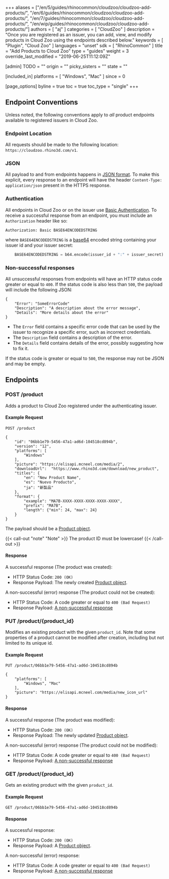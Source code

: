 +++
aliases = ["/en/5/guides/rhinocommon/cloudzoo/cloudzoo-add-products/", "/en/6/guides/rhinocommon/cloudzoo/cloudzoo-add-products/", "/en/7/guides/rhinocommon/cloudzoo/cloudzoo-add-products/", "/en/wip/guides/rhinocommon/cloudzoo/cloudzoo-add-products/"]
authors = [ "aj" ]
categories = [ "CloudZoo" ]
description = "Once you are registered as an issuer, you can add, view, and modify products in Cloud Zoo using the endpoints described below."
keywords = [ "Plugin", "Cloud Zoo" ]
languages = "unset"
sdk = [ "RhinoCommon" ]
title = "Add Products to Cloud Zoo"
type = "guides"
weight = 3
override_last_modified = "2019-06-25T11:12:09Z"

[admin]
TODO = ""
origin = ""
picky_sisters = ""
state = ""

[included_in]
platforms = [ "Windows", "Mac" ]
since = 0

[page_options]
byline = true
toc = true
toc_type = "single"
+++


## Endpoint Conventions

Unless noted, the following conventions apply to *all* product endpoints available to registered issuers in Cloud Zoo.

### Endpoint Location
All requests should be made to the following location: `https://cloudzoo.rhino3d.com/v1`.

### JSON

All payload to and from endpoints happens in [JSON format](https://www.json.org). To make this explicit, every response to an endpoint will have the  header `Content-Type: application/json` present in the HTTPS response.

### Authentication

All endpoints in Cloud Zoo or on the issuer use [Basic Authentication](https://en.wikipedia.org/wiki/Basic_access_authentication). To receive a successful response from an endpoint, you must include an `Authorization` header like so:
	
```
Authorization: Basic BASE64ENCODEDSTRING
```

where `BASE64ENCODEDSTRING` is a [base64](https://en.wikipedia.org/wiki/Base64) encoded string containing your issuer id and your issuer secret: 

```python
	BASE64ENCODEDSTRING = b64.encode(issuer_id + ":" + issuer_secret)
```
	
### Non-successful responses

All unsuccessful responses from endpoints will have an HTTP status code greater or equal to `400`. If the status code is also less than `500`, the payload will include the following JSON:

    {
	    "Error": "SomeErrorCode"
		"Description": "A description about the error message",
		"Details": "More details about the error"
	}

 - The `Error` field contains a specific error code that can be used by the issuer to recognize a specific error, such as incorrect credentials. 
 - The `Description` field contains a description of the error.
 - The `Details` field contains details of the error, possibly suggesting how to fix it.

If the status code is greater or equal to `500`, the response may not be JSON and may be empty.

## Endpoints

### POST /product

Adds a product to Cloud Zoo registered under the authenticating issuer.

#### Example Request

    POST /product
	
	{
	    "id": "06bb1e79-5456-47a1-ad6d-104518cd894b",
	    "version": "12",
	    "platforms": [
	        "Windows"
	    ],
	    "picture": "https://elisapi.mcneel.com/media/2",
	    "downloadUrl": 	"https://www.rhino3d.com/download/new_product",
	    "titles": {
	        "en": "New Product Name",
	        "es": "Nuevo Producto",
	        "ja": "新製品"
	    },
	    "format": {
			"example": "MA7B-XXXX-XXXX-XXXX-XXXX-XXXX",
			"prefix": "MA7B",
			"length": {"min": 24, "max": 24}
		}
	}

The payload should be a [Product object](/guides/rhinocommon/cloudzoo/cloudzoo-product).

{{< call-out "note" "Note" >}}
The product ID must be lowercase!
{{< /call-out >}}

#### Response

A successful response (The product was created):

 - HTTP Status Code: `200 (OK)` 
 - Response Payload: The newly created [Product object](/guides/rhinocommon/cloudzoo/cloudzoo-product). 

A non-successful (error) response (The product could not be created):

- HTTP Status Code: A code greater or equal to `400 (Bad Request)`
- Response Payload: [A non-successful response](#non-successful-responses)

### PUT /product/{product_id}

Modifies an existing product with the given `product_id`. Note that some properties of a product cannot be modified after creation, including but not limited to its unique id.

#### Example Request

    PUT /product/06bb1e79-5456-47a1-ad6d-104518cd894b
	
	{
	    "platforms": [
	        "Windows", "Mac"
	    ],
	    "picture": "https://elisapi.mcneel.com/media/new_icon_url"
	}

#### Response

A successful response (The product was modified):

 - HTTP Status Code: `200 (OK)` 
 - Response Payload: The newly updated [Product object](/guides/rhinocommon/cloudzoo/cloudzoo-product). 

A non-successful (error) response (The product could not be modified):

- HTTP Status Code: A code greater or equal to `400 (Bad Request)`
- Response Payload: [A non-successful response](#non-successful-responses)

### GET /product/{product_id}

Gets an existing product with the given `product_id`.

#### Example Request

    GET /product/06bb1e79-5456-47a1-ad6d-104518cd894b

#### Response

A successful response:

 - HTTP Status Code: `200 (OK)` 
 - Response Payload: A [Product object](/guides/rhinocommon/cloudzoo/cloudzoo-product). 

A non-successful (error) response:

- HTTP Status Code: A code greater or equal to `400 (Bad Request)`
- Response Payload: [A non-successful response](#non-successful-responses)